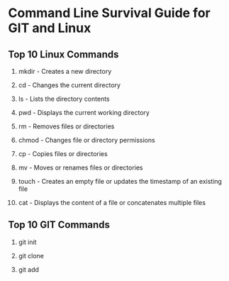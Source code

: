 # Command Line Survival Guide for GIT and Linux

## Top 10 Linux Commands

1. mkdir - Creates a new directory

2. cd - Changes the current directory

3. ls - Lists the directory contents

4. pwd - Displays the current working directory

5. rm - Removes files or directories

6. chmod - Changes file or directory permissions

7. cp - Copies files or directories

8. mv - Moves or renames files or directories

9. touch - Creates an empty file or updates the timestamp of an existing file

10. cat - Displays the content of a file or concatenates multiple files

## Top 10 GIT Commands

1. git init

2. git clone

3. git add
